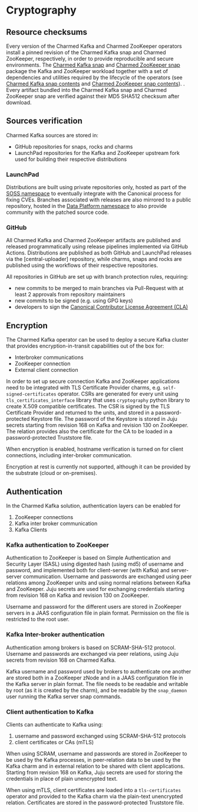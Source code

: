 # Cryptography

## Resource checksums

Every version of the Charmed Kafka and Charmed ZooKeeper operators install a pinned revision of the Charmed Kafka snap
and Charmed ZooKeeper, respectively, in order to 
provide reproducible and secure environments. The [Charmed Kafka snap](https://snapstore.io/charmed-kafka) and [Charmed ZooKeeper snap](https://snapstore.io/charmed-zookeeper) package the 
Kafka and ZooKeeper workload together with 
a set of dependencies and utilities required by the lifecycle of the operators (see [Charmed Kafka snap contents](https://github.com/canonical/charmed-kafka-snap/blob/3/edge/snap/snapcraft.yaml) and [Charmed ZooKeeper snap contents](https://github.com/canonical/charmed-zookeeper-snap/blob/3/edge/snap/snapcraft.yaml)). . 
Every artifact bundled into the Charmed Kafka snap and Charmed ZooKeeper snap are verified against their MD5 SHA512 checksum after download. 

## Sources verification

Charmed Kafka sources are stored in:

* GitHub repositories for snaps, rocks and charms
* LaunchPad repositories for the Kafka and ZooKeeper upstream fork used for building their respective distributions

### LaunchPad

Distributions are built using private repositories only, hosted as part of the [SOSS namespace]() to eventually
integrate with the Canonical process for fixing CVEs. 
Branches associated with releases are also mirrored to a public repository, hosted in the [Data Platform namespace]() 
to also provide community with the patched source code. 

### GitHub 

All Charmed Kafka and Charmed ZooKeeper artifacts are published and released 
programmatically using release pipelines implemented via GitHub Actions. 
Distributions are published as both GitHub and LaunchPad releases via the [central-uploader] repository, while 
charms, snaps and rocks are published using the workflows of their respective repositories. 

All repositories in GitHub are set up with branch protection rules, requiring:

* new commits to be merged to main branches via Pull-Request with at least 2 approvals from repository maintainers
* new commits to be signed (e.g. using GPG keys)
* developers to sign the [Canonical Contributor License Agreement (CLA)]()

## Encryption

The Charmed Kafka operator can be used to deploy a secure Kafka cluster that provides encryption-in-transit capabilities out of the box 
for:

* Interbroker communications
* ZooKeeper connection
* External client connection 

In order to set up secure connection Kafka and ZooKeeper applications need to be integrated with TLS Certificate Provider charms, e.g. 
`self-signed-certificates` operator. CSRs are generated for every unit using `tls_certificates_interface` library that uses `cryptography` 
python library to create X.509 compatible certificates. The CSR is signed by the TLS Certificate Provider and returned to the units, and 
stored in a password-protected Keystore file. The password of the Keystore is stored in Juju secrets starting from revision 168 on Kafka 
and revision 130 on ZooKeeper. The relation provides also the certificate for the CA to be loaded in a password-protected Truststore file.

When encryption is enabled, hostname verification is turned on for client connections, including inter-broker communication. 

Encryption at rest is currently not supported, although it can be provided by the substrate (cloud or on-premises).

## Authentication

In the Charmed Kafka solution, authentication layers can be enabled for

1. ZooKeeper connections
2. Kafka inter broker communication 
3. Kafka Clients

### Kafka authentication to ZooKeeper

Authentication to ZooKeeper is based on Simple Authentication and Security Layer (SASL) using digested hash (using md5) of
username and password, and implemented both for client-server (with Kafka) and server-server communication.
Username and passwords are exchanged using peer relations among ZooKeeper units and using normal relations between Kafka and ZooKeeper.
Juju secrets are used for exchanging credentials starting from revision 168 on Kafka and revision 130 on ZooKeeper.

Username and password for the different users are stored in ZooKeeper servers in a JAAS configuration file in plain format. 
Permission on the file is restricted to the root user. 

### Kafka Inter-broker authentication

Authentication among brokers is based on SCRAM-SHA-512 protocol. Username and passwords are exchanged 
via peer relations, using Juju secrets from revision 168 on Charmed Kafka.

Kafka username and password used by brokers to authenticate one another are stored 
both in a ZooKeeper zNode and in a JAAS configuration file in the Kafka server in plain format. 
The file needs to be readable and
writable by root (as it is created by the charm), and be readable by the `snap_daemon` user running the Kafka server snap commands.

### Client authentication to Kafka

Clients can authenticate to Kafka using:

1. username and password exchanged using SCRAM-SHA-512 protocols 
2. client certificates or CAs (mTLS)

When using SCRAM, username and passwords are stored in ZooKeeper to be used by the Kafka processes, 
in peer-relation data to be used by the Kafka charm and in external relation to be shared with client applications. 
Starting from revision 168 on Kafka, Juju secrets are used for storing the credentials in place of plain unencrypted text.

When using mTLS, client certificates are loaded into a `tls-certificates` operator and provided to the Kafka charm via the plain-text unencrypted 
relation. Certificates are stored in the password-protected Truststore file.